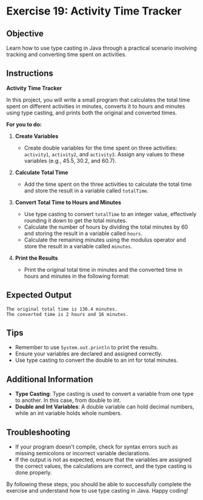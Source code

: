 # Exercise 19: Activity Time Tracker

## Objective
Learn how to use type casting in Java through a practical scenario involving tracking and converting time spent on activities.

## Instructions

**Activity Time Tracker**

In this project, you will write a small program that calculates the total time spent on different activities in minutes, converts it to hours and minutes using type casting, and prints both the original and converted times.

**For you to do:**

1. **Create Variables**
    - Create double variables for the time spent on three activities: `activity1`, `activity2`, and `activity3`. Assign any values to these variables (e.g., 45.5, 30.2, and 60.7).

2. **Calculate Total Time**
    - Add the time spent on the three activities to calculate the total time and store the result in a variable called `totalTime`.

3. **Convert Total Time to Hours and Minutes**
    - Use type casting to convert `totalTime` to an integer value, effectively rounding it down to get the total minutes.
    - Calculate the number of hours by dividing the total minutes by 60 and storing the result in a variable called `hours`.
    - Calculate the remaining minutes using the modulus operator and store the result in a variable called `minutes`.

4. **Print the Results**
    - Print the original total time in minutes and the converted time in hours and minutes in the following format:


## Expected Output
```
The original total time is 136.4 minutes.
The converted time is 2 hours and 16 minutes.
```

## Tips
- Remember to use `System.out.println` to print the results.
- Ensure your variables are declared and assigned correctly.
- Use type casting to convert the double to an int for total minutes.

## Additional Information
- **Type Casting**: Type casting is used to convert a variable from one type to another. In this case, from double to int.
- **Double and Int Variables**: A double variable can hold decimal numbers, while an int variable holds whole numbers.

## Troubleshooting
- If your program doesn't compile, check for syntax errors such as missing semicolons or incorrect variable declarations.
- If the output is not as expected, ensure that the variables are assigned the correct values, the calculations are correct, and the type casting is done properly.

By following these steps, you should be able to successfully complete the exercise and understand how to use type casting in Java. Happy coding!
